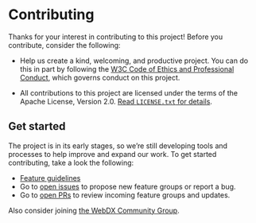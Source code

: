 # Contributing

Thanks for your interest in contributing to this project!
Before you contribute, consider the following:

- Help us create a kind, welcoming, and productive project.
  You can do this in part by following the [W3C Code of Ethics and Professional Conduct](https://www.w3.org/Consortium/cepc/), which governs conduct on this project.

- All contributions to this project are licensed under the terms of the Apache License, Version 2.0.
  [Read `LICENSE.txt` for details](../LICENSE.txt).

## Get started

The project is in its early stages, so we’re still developing tools and processes to help improve and expand our work.
To get started contributing, take a look the following:

* [Feature guidelines](./README.md#feature-guidelines)
* Go to [open issues](https://github.com/web-platform-dx/web-features/issues) to propose new feature groups or report a bug.
* Go to [open PRs](https://github.com/web-platform-dx/web-features/pulls) to review incoming feature groups and updates.

Also consider joining [the WebDX Community Group](https://www.w3.org/community/webdx/).
